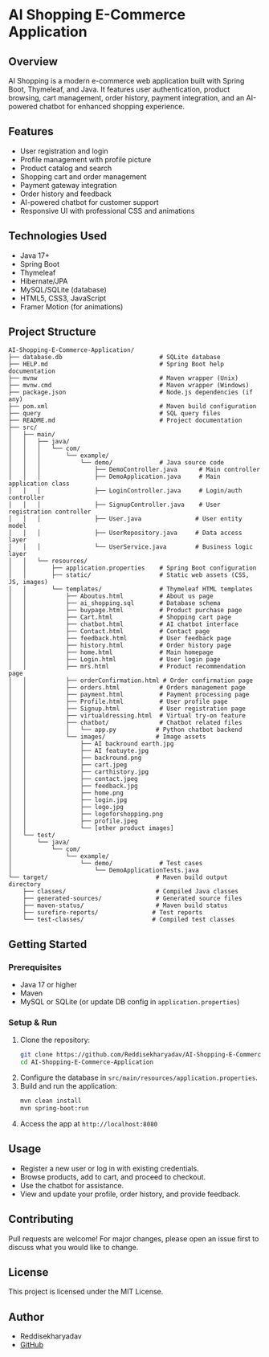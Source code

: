 # AI Shopping E-Commerce Application

## Overview
AI Shopping is a modern e-commerce web application built with Spring Boot, Thymeleaf, and Java. It features user authentication, product browsing, cart management, order history, payment integration, and an AI-powered chatbot for enhanced shopping experience.

## Features
- User registration and login
- Profile management with profile picture
- Product catalog and search
- Shopping cart and order management
- Payment gateway integration
- Order history and feedback
- AI-powered chatbot for customer support
- Responsive UI with professional CSS and animations

## Technologies Used
- Java 17+
- Spring Boot
- Thymeleaf
- Hibernate/JPA
- MySQL/SQLite (database)
- HTML5, CSS3, JavaScript
- Framer Motion (for animations)

## Project Structure
```
AI-Shopping-E-Commerce-Application/
├── database.db                           # SQLite database
├── HELP.md                               # Spring Boot help documentation
├── mvnw                                  # Maven wrapper (Unix)
├── mvnw.cmd                              # Maven wrapper (Windows)
├── package.json                          # Node.js dependencies (if any)
├── pom.xml                               # Maven build configuration
├── query                                 # SQL query files
├── README.md                             # Project documentation
├── src/
│   ├── main/
│   │   ├── java/
│   │   │   └── com/
│   │   │       └── example/
│   │   │           └── demo/             # Java source code
│   │   │               ├── DemoController.java      # Main controller
│   │   │               ├── DemoApplication.java     # Main application class
│   │   │               ├── LoginController.java     # Login/auth controller
│   │   │               ├── SignupController.java    # User registration controller
│   │   │               ├── User.java               # User entity model
│   │   │               ├── UserRepository.java     # Data access layer
│   │   │               └── UserService.java        # Business logic layer
│   │   └── resources/
│   │       ├── application.properties    # Spring Boot configuration
│   │       ├── static/                   # Static web assets (CSS, JS, images)
│   │       └── templates/                # Thymeleaf HTML templates
│   │           ├── Aboutus.html          # About us page
│   │           ├── ai_shopping.sql       # Database schema
│   │           ├── buypage.html          # Product purchase page
│   │           ├── Cart.html             # Shopping cart page
│   │           ├── chatbot.html          # AI chatbot interface
│   │           ├── Contact.html          # Contact page
│   │           ├── feedback.html         # User feedback page
│   │           ├── history.html          # Order history page
│   │           ├── home.html             # Main homepage
│   │           ├── Login.html            # User login page
│   │           ├── mrs.html              # Product recommendation page
│   │           ├── orderConfirmation.html # Order confirmation page
│   │           ├── orders.html           # Orders management page
│   │           ├── payment.html          # Payment processing page
│   │           ├── Profile.html          # User profile page
│   │           ├── Signup.html           # User registration page
│   │           ├── virtualdressing.html  # Virtual try-on feature
│   │           ├── chatbot/              # Chatbot related files
│   │           │   └── app.py           # Python chatbot backend
│   │           └── images/              # Image assets
│   │               ├── AI backround earth.jpg
│   │               ├── AI featuyte.jpg
│   │               ├── backround.png
│   │               ├── cart.jpeg
│   │               ├── carthistory.jpg
│   │               ├── contact.jpeg
│   │               ├── feedback.jpg
│   │               ├── home.png
│   │               ├── login.jpg
│   │               ├── logo.jpg
│   │               ├── logoforshopping.png
│   │               ├── profile.jpeg
│   │               └── [other product images]
│   └── test/
│       └── java/
│           └── com/
│               └── example/
│                   └── demo/             # Test cases
│                       └── DemoApplicationTests.java
└── target/                              # Maven build output directory
    ├── classes/                         # Compiled Java classes
    ├── generated-sources/               # Generated source files
    ├── maven-status/                    # Maven build status
    ├── surefire-reports/               # Test reports
    └── test-classes/                   # Compiled test classes
```

## Getting Started
### Prerequisites
- Java 17 or higher
- Maven
- MySQL or SQLite (or update DB config in `application.properties`)

### Setup & Run
1. Clone the repository:
   ```sh
   git clone https://github.com/Reddisekharyadav/AI-Shopping-E-Commerce-Application.git
   cd AI-Shopping-E-Commerce-Application
   ```
2. Configure the database in `src/main/resources/application.properties`.
3. Build and run the application:
   ```sh
   mvn clean install
   mvn spring-boot:run
   ```
4. Access the app at `http://localhost:8080`

## Usage
- Register a new user or log in with existing credentials.
- Browse products, add to cart, and proceed to checkout.
- Use the chatbot for assistance.
- View and update your profile, order history, and provide feedback.

## Contributing
Pull requests are welcome! For major changes, please open an issue first to discuss what you would like to change.

## License
This project is licensed under the MIT License.

## Author
- Reddisekharyadav
- [GitHub](https://github.com/Reddisekharyadav)
